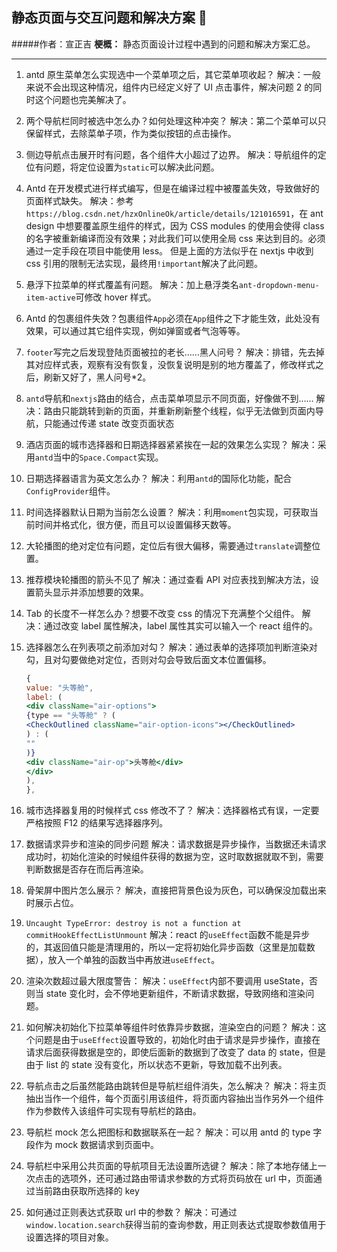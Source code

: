 ## 静态页面与交互问题和解决方案 🤝

#####作者：宣正吉
**梗概：** 静态页面设计过程中遇到的问题和解决方案汇总。

---

1.  antd 原生菜单怎么实现选中一个菜单项之后，其它菜单项收起？
    解决：一般来说不会出现这种情况，组件内已经定义好了 UI 点击事件，解决问题 2 的同时这个问题也完美解决了。

2.  两个导航栏同时被选中怎么办？如何处理这种冲突？
    解决：第二个菜单可以只保留样式，去除菜单子项，作为类似按钮的点击操作。

3.  侧边导航点击展开时有问题，各个组件大小超过了边界。
    解决：导航组件的定位有问题，将定位设置为`static`可以解决此问题。

4.  Antd 在开发模式进行样式编写，但是在编译过程中被覆盖失效，导致做好的页面样式缺失。
    解决：参考`https://blog.csdn.net/hzxOnlineOk/article/details/121016591`，在 ant design 中想要覆盖原生组件的样式，因为 CSS modules 的使用会使得 class 的名字被重新编译而没有效果；对此我们可以使用全局 css 来达到目的。必须通过一定手段在项目中能使用 less。
    但是上面的方法似乎在 nextjs 中收到 css 引用的限制无法实现，最终用`!important`解决了此问题。

5.  悬浮下拉菜单的样式覆盖有问题。
    解决：加上悬浮类名`ant-dropdown-menu-item-active`可修改 hover 样式。

6.  Antd 的包裹组件失效？包裹组件`App`必须在`App`组件之下才能生效，此处没有效果，可以通过其它组件实现，例如弹窗或者气泡等等。

7.  `footer`写完之后发现登陆页面被拉的老长……黑人问号？
    解决：排错，先去掉其对应样式表，观察有没有恢复，没恢复说明是别的地方覆盖了，修改样式之后，刷新又好了，黑人问号\*2。
8.  `antd`导航和`nextjs`路由的结合，点击菜单项显示不同页面，好像做不到……
    解决：路由只能跳转到新的页面，并重新刷新整个线程，似乎无法做到页面内导航，只能通过传递 state 改变页面状态
9.  酒店页面的城市选择器和日期选择器紧紧挨在一起的效果怎么实现？
    解决：采用`antd`当中的`Space.Compact`实现。
10. 日期选择器语言为英文怎么办？
    解决：利用`antd`的国际化功能，配合`ConfigProvider`组件。
11. 时间选择器默认日期为当前怎么设置？
    解决：利用`moment`包实现，可获取当前时间并格式化，很方便，而且可以设置偏移天数等。
12. 大轮播图的绝对定位有问题，定位后有很大偏移，需要通过`translate`调整位置。
13. 推荐模块轮播图的箭头不见了
    解决：通过查看 API 对应表找到解决方法，设置箭头显示并添加想要的效果。
14. Tab 的长度不一样怎么办？想要不改变 css 的情况下充满整个父组件。
    解决：通过改变 label 属性解决，label 属性其实可以输入一个 react 组件的。
15. 选择器怎么在列表项之前添加对勾？
    解决：通过表单的选择项加判断渲染对勾，且对勾要做绝对定位，否则对勾会导致后面文本位置偏移。

    ```jsx
    {
    value: "头等舱",
    label: (
    <div className="air-options">
    {type == "头等舱" ? (
    <CheckOutlined className="air-option-icons"></CheckOutlined>
    ) : (
    ""
    )}
    <div className="air-op">头等舱</div>
    </div>
    ),
    },
    ```

16. 城市选择器复用的时候样式 css 修改不了？
    解决：选择器格式有误，一定要严格按照 F12 的结果写选择器序列。
17. 数据请求异步和渲染的同步问题
    解决：请求数据是异步操作，当数据还未请求成功时，初始化渲染的时候组件获得的数据为空，这时取数据就取不到，需要判断数据是否存在而后再渲染。
18. 骨架屏中图片怎么展示？
    解决，直接把背景色设为灰色，可以确保没加载出来时展示占位。
19. `Uncaught TypeError: destroy is not a function at commitHookEffectListUnmount`
    解决：react 的`useEffect`函数不能是异步的，其返回值只能是清理用的，所以一定将初始化异步函数（这里是加载数据），放入一个单独的函数当中再放进`useEffect`。
20. 渲染次数超过最大限度警告：
    解决：`useEffect`内部不要调用 useState，否则当 state 变化时，会不停地更新组件，不断请求数据，导致网络和渲染问题。
21. 如何解决初始化下拉菜单等组件时依靠异步数据，渲染空白的问题？
    解决：这个问题是由于`useEffect`设置导致的，初始化时由于请求是异步操作，直接在请求后面获得数据是空的，即使后面新的数据到了改变了 data 的 state，但是由于 list 的 state 没有变化，所以状态不更新，导致加载不出列表。
22. 导航点击之后虽然能路由跳转但是导航栏组件消失，怎么解决？
    解决：将主页抽出当作一个组件，每个页面引用该组件，将页面内容抽出当作另外一个组件作为参数传入该组件可实现有导航栏的路由。
23. 导航栏 mock 怎么把图标和数据联系在一起？
    解决：可以用 antd 的 type 字段作为 mock 数据请求到页面中。
24. 导航栏中采用公共页面的导航项目无法设置所选键？
    解决：除了本地存储上一次点击的选项外，还可通过路由带请求参数的方式将页码放在 url 中，页面通过当前路由获取所选择的 key
25. 如何通过正则表达式获取 url 中的参数？
    解决：可通过`window.location.search`获得当前的查询参数，用正则表达式提取参数值用于设置选择的项目对象。
